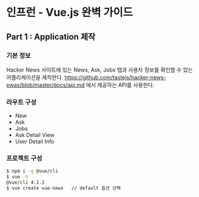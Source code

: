 # 인프런 - Vue.js 완벽 가이드

## Part 1 : Application 제작

### 기본 정보

Hacker News 사이트에 있는 News, Ask, Jobs 탭과 사용자 정보를 확인할 수 있는 어플리케이션을 제작한다.
https://github.com/tastejs/hacker-news-pwas/blob/master/docs/api.md 에서 제공하는 API를 사용한다.

### 라우트 구성

- New
- Ask
- Jobs
- Ask Detail View
- User Detail Info

### 프로젝트 구성

```bash
$ npm i -g @vue/cli
$ vue -V
@vue/cli 4.1.1
$ vue create vue-news   // default 옵션 선택
```